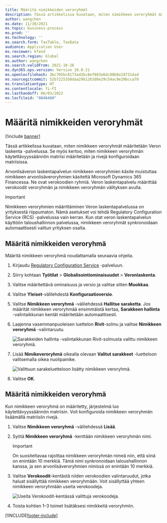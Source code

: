 ```yaml
---
title: Määritä nimikkeiden veroryhmät
description: Tässä artikkelissa kuvataan, miten nimikkeen veroryhmät määritetään Veron laskenta -palvelussa.
author: wangchen
ms.date: 11/30/2021
ms.topic: business-process
ms.prod: ''
ms.technology: ''
ms.search.form: TaxTable, TaxData
audience: Application User
ms.reviewer: kfend
ms.search.region: Global
ms.author: wangchen
ms.search.validFrom: 2021-10-26
ms.dyn365.ops.version: Version 10.0.21
ms.openlocfilehash: 3bc705bc8173ad2bc8ef883e6dc80b0a187314ad
ms.sourcegitcommit: 52b7225350daa29b1263d8e29c54ac9e20bcca70
ms.translationtype: HT
ms.contentlocale: fi-FI
ms.lasthandoff: 06/03/2022
ms.locfileid: "8846460"
---
```

# <a name="set-up-item-tax-groups"></a>Määritä nimikkeiden veroryhmät

[!include [banner](../includes/banner.md)]

Tässä artikkelissa kuvataan, miten nimikkeen veroryhmät määritetään Veron laskenta -palvelussa. Se myös kertoo, miten nimikkeen veroryhmän käytettävyyssäännön matriisi määritetään ja rivejä konfiguroidaan matriisissa.

Arvonlisäveron laskentapalvelun nimikkeen veroryhmien käsite muistuttaa nimikkeen arvonlisäveroryhmien käsitettä Microsoft Dynamics 365 Financessa. Ne ovat verokoodien ryhmiä. Veron laskentapalvelu määrittää verokoodit veroryhmän ja nimikkeen veroryhmän välityksen avulla.

> [!IMPORTANT]
> Nimikkeen veroryhmien määrittäminen Veron laskentapalvelussa on yrityksestä riippumaton. Nämä asetukset voi tehdä Regulatory Configuration Service (RCS) -palvelussa vain kerran. Kun otat veron laskentapalvelun käyttöön taloushallinnon palvelussa, nimikkeen veroryhmät synkronoidaan automaattisesti valitun yrityksen osalta.

## <a name="set-up-an-item-tax-group"></a>Määritä nimikkeiden veroryhmä 

Määritä nimikkeen veroryhmä noudattamalla seuraavia ohjeita.

1. Kirjaudu [Regulatory Configuration Service](https://marketing.configure.global.dynamics.com/) -palveluun.
2. Siirry kohtaan **Työtilat** \> **Globalisointiominaisuudet** \> **Veronlaskenta**.
3. Valitse määritettävä ominaisuus ja versio ja valitse sitten **Muokkaa**.
4. Valitse **Yleiset**-välilehdestä **Konfiguraatioversio**.
5. Valitse **Nimikkeen veroryhmä** -välilehdessä **Hallitse saraketta**. Jos määrität nimikkeen veroryhmää ensimmäistä kertaa, **Sarakkeen hallinta** -valintaikkunan kentät määritetään automaattisesti.
6. Laajenna vasemmanpuoleisen luettelon **Rivit**-solmu ja valitse **Nimikkeen veroryhmä** -valintaruutu.

    ![Sarakkeiden hallinta -valintaikkunan Rivit-solmusta valittu nimikkeen veroryhmä.](media/select-item-tax-group.png)

7. Lisää **Nimikeveroryhmä** oikealla olevaan **Valitut sarakkeet** -luetteloon valitsemalla oikea nuolipainike.

    ![Valittuun sarakeluetteloon lisätty nimikkeen veroryhmä.](media/add-item-tax-group.png)

8. Valitse **OK**.

## <a name="configure-an-item-tax-group"></a>Määritä nimikkeiden veroryhmä

Kun nimikkeen veroryhmä on määritetty, järjestelmä luo käytettävyyssäännön matriisin. Voit konfiguroida nimikkeen veroryhmän lisäämällä matriisiin rivejä.

1. Valitse **Nimikkeen veroryhmä** -välilehdessä **Lisää**.
2. Syötä **Nimikkeen veroryhmä** -kenttään nimikkeen veroryhmän nimi.

    > [!IMPORTANT]
    > On suositeltavaa rajoittaa nimikkeen veroryhmän nimeä niin, että siinä on enintään 10 merkkiä. Tämä nimi synkronoidaan taloushallinnon kanssa, ja sen arvonlisäveroryhmien nimissä on enintään 10 merkkiä.

3. Valitse **Verokoodit**-kentästä niiden verokoodien valintaruudut, jotka haluat sisällyttää nimikkeen veroryhmään. Voit sisällyttää yhteen nimikkeen veroryhmään useita verokoodeja.

    ![Useita Verokoodit-kentässä valittuja verokoodeja.](media/multiple-tax-codes-selection.png)

4. Toista kohtien 1–3 toimet lisätäksesi nimikkeitä veroryhmiin.

[!INCLUDE[footer-include](../../includes/footer-banner.md)]
